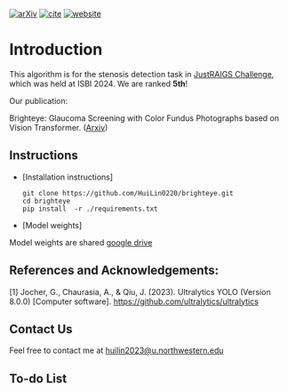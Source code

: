 
[![arXiv](https://img.shields.io/badge/arXiv-2311.12437-blue)](http://arxiv.org/abs/2405.00857)
 [![cite](https://img.shields.io/badge/cite-BibTex-yellow)](https://scholar.googleusercontent.com/scholar.bib?q=info:igoLIxsSo0MJ:scholar.google.com/&output=citation&scisdr=ClEVFUEEEL3snBU7L_4:AFWwaeYAAAAAZqU9N_41EUOSvJqE4Zbzp2YZRzQ&scisig=AFWwaeYAAAAAZqU9N5sI_NHE-oKJQTLQ6YO3B8E&scisf=4&ct=citation&cd=-1&hl=en&scfhb=1)
[![website](https://img.shields.io/badge/Challenge%20website-50d13d)](https://justraigs.grand-challenge.org/)
# Introduction
This algorithm is for the stenosis detection task in [JustRAIGS Challenge](https://justraigs.grand-challenge.org/), which was held at ISBI 2024. We are ranked **5th**!

Our publication: 

Brighteye: Glaucoma Screening with Color Fundus Photographs based on Vision Transformer. ([Arxiv](http://arxiv.org/abs/2405.00857))



## Instructions
- [Installation instructions]

      git clone https://github.com/HuiLin0220/brighteye.git
      cd brighteye
      pip install  -r ./requirements.txt
- [Model weights]

Model weights are shared [google drive](https://drive.google.com/drive/folders/1h1KtJcVdIJ1ZTSxNFx_wPZ9w0jya83Ix?usp=drive_link)
## References and Acknowledgements:

 [1] Jocher, G., Chaurasia, A., & Qiu, J. (2023). Ultralytics YOLO (Version 8.0.0) [Computer software]. https://github.com/ultralytics/ultralytics
    
    


## Contact Us
Feel free to contact me at huilin2023@u.northwestern.edu

## To-do List
